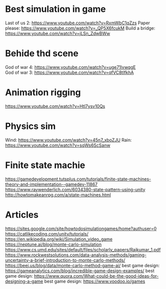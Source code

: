 # Best simulation in game
Last of us 2: https://www.youtube.com/watch?v=RxmWbC1qZzs
Paper please: https://www.youtube.com/watch?v=_QP5X6fcukM
Build a bridge: https://www.youtube.com/watch?v=jLSn_ZdwBWw

# Behide thd scene
God of war 4: https://www.youtube.com/watch?v=uge71lvwqgE </br>
God of war 3: https://www.youtube.com/watch?v=qfVC8tlfkhA

# Animation rigging
https://www.youtube.com/watch?v=Htl7ysv10Qs

# Physics sim
Wind: https://www.youtube.com/watch?v=45n7_xboZJU
Rain: https://www.youtube.com/watch?v=sqWs6ScSanw

# Finite state machie
https://gamedevelopment.tutsplus.com/tutorials/finite-state-machines-theory-and-implementation--gamedev-11867
https://www.raywenderlich.com/6034380-state-pattern-using-unity
http://howtomakeanrpg.com/a/state-machines.html

# Articles
https://sites.google.com/site/howtodosimulationgames/home?authuser=0
https://catlikecoding.com/unity/tutorials/
https://en.wikipedia.org/wiki/Simulation_video_game
https://neptune.ai/blog/monte-carlo-simulation
https://www.cs.umd.edu/sites/default/files/scholarly_papers/Rajkumar_1.pdf
https://www.rockwestsolutions.com/data-analysis-methods/gaming-uncertainty-a-brief-introduction-to-monte-carlo-methods/
https://beej.us/blog/data/monte-carlo-method-game-ai/
best game design: https://gameanalytics.com/blog/incredible-game-design-examples/
best game design: https://www.quora.com/What-could-be-the-good-ideas-for-designing-a-game
best game design: https://www.voodoo.io/games

